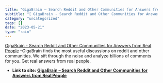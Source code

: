```yaml
---
title: "GigaBrain – Search Reddit and Other Communities for Answers from Real People"
subtitle: "[ GigaBrain - Search Reddit and Other Communities for Answers from Real"
category: "uncategorized"
tags: []
date: "2023-05-21"
type: "rain"
---
```

[ GigaBrain - Search Reddit and Other Communities for Answers from Real
People](< https://thegigabrain.com/>) –GigaBrain finds the most useful
discussions on reddit and other communities. We sift through the noise and
analyze billions of comments for you. Get real answers from real people.


* **Link to site:** **[GigaBrain – Search Reddit and Other Communities for Answers from Real People](None)**